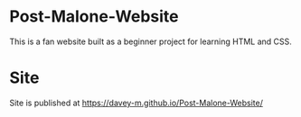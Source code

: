 # Post-Malone-Website

This is a fan website built as a beginner project for learning HTML and CSS.

# Site
Site is published at https://davey-m.github.io/Post-Malone-Website/
